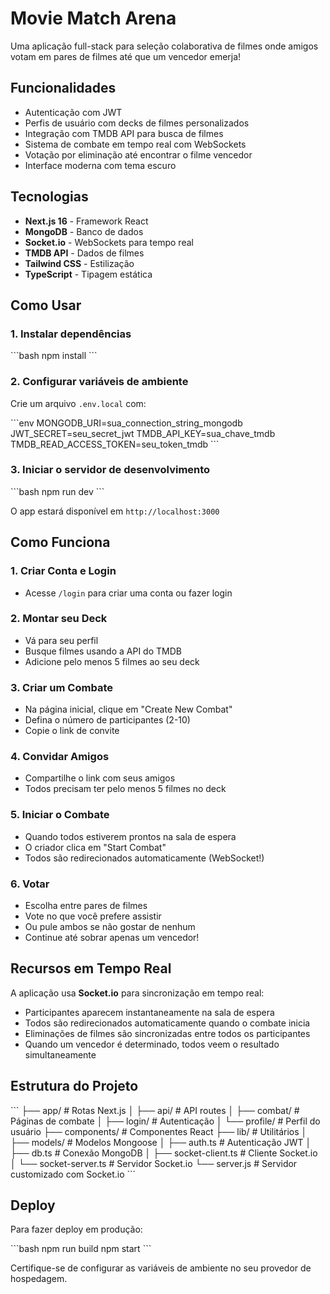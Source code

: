 # Movie Match Arena

Uma aplicação full-stack para seleção colaborativa de filmes onde amigos votam em pares de filmes até que um vencedor emerja!

## Funcionalidades

- Autenticação com JWT
- Perfis de usuário com decks de filmes personalizados
- Integração com TMDB API para busca de filmes
- Sistema de combate em tempo real com WebSockets
- Votação por eliminação até encontrar o filme vencedor
- Interface moderna com tema escuro

## Tecnologias

- **Next.js 16** - Framework React
- **MongoDB** - Banco de dados
- **Socket.io** - WebSockets para tempo real
- **TMDB API** - Dados de filmes
- **Tailwind CSS** - Estilização
- **TypeScript** - Tipagem estática

## Como Usar

### 1. Instalar dependências

\`\`\`bash
npm install
\`\`\`

### 2. Configurar variáveis de ambiente

Crie um arquivo `.env.local` com:

\`\`\`env
MONGODB_URI=sua_connection_string_mongodb
JWT_SECRET=seu_secret_jwt
TMDB_API_KEY=sua_chave_tmdb
TMDB_READ_ACCESS_TOKEN=seu_token_tmdb
\`\`\`

### 3. Iniciar o servidor de desenvolvimento

\`\`\`bash
npm run dev
\`\`\`

O app estará disponível em `http://localhost:3000`

## Como Funciona

### 1. Criar Conta e Login
- Acesse `/login` para criar uma conta ou fazer login

### 2. Montar seu Deck
- Vá para seu perfil
- Busque filmes usando a API do TMDB
- Adicione pelo menos 5 filmes ao seu deck

### 3. Criar um Combate
- Na página inicial, clique em "Create New Combat"
- Defina o número de participantes (2-10)
- Copie o link de convite

### 4. Convidar Amigos
- Compartilhe o link com seus amigos
- Todos precisam ter pelo menos 5 filmes no deck

### 5. Iniciar o Combate
- Quando todos estiverem prontos na sala de espera
- O criador clica em "Start Combat"
- Todos são redirecionados automaticamente (WebSocket!)

### 6. Votar
- Escolha entre pares de filmes
- Vote no que você prefere assistir
- Ou pule ambos se não gostar de nenhum
- Continue até sobrar apenas um vencedor!

## Recursos em Tempo Real

A aplicação usa **Socket.io** para sincronização em tempo real:

- Participantes aparecem instantaneamente na sala de espera
- Todos são redirecionados automaticamente quando o combate inicia
- Eliminações de filmes são sincronizadas entre todos os participantes
- Quando um vencedor é determinado, todos veem o resultado simultaneamente

## Estrutura do Projeto

\`\`\`
├── app/                    # Rotas Next.js
│   ├── api/               # API routes
│   ├── combat/            # Páginas de combate
│   ├── login/             # Autenticação
│   └── profile/           # Perfil do usuário
├── components/            # Componentes React
├── lib/                   # Utilitários
│   ├── models/           # Modelos Mongoose
│   ├── auth.ts           # Autenticação JWT
│   ├── db.ts             # Conexão MongoDB
│   ├── socket-client.ts  # Cliente Socket.io
│   └── socket-server.ts  # Servidor Socket.io
└── server.js             # Servidor customizado com Socket.io
\`\`\`

## Deploy

Para fazer deploy em produção:

\`\`\`bash
npm run build
npm start
\`\`\`

Certifique-se de configurar as variáveis de ambiente no seu provedor de hospedagem.
